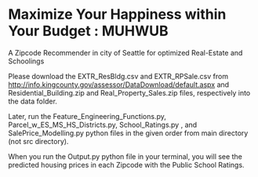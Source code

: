 # Maximize Your Happiness within Your Budget : MUHWUB
A Zipcode Recommender in city of Seattle for optimized Real-Estate and Schoolings

Please download the EXTR_ResBldg.csv and EXTR_RPSale.csv from http://info.kingcounty.gov/assessor/DataDownload/default.aspx
and Residential_Building.zip and Real_Property_Sales.zip files, respectively into the data folder.

Later, run the Feature_Engineering_Functions.py, Parcel_w_ES_MS_HS_Districts.py, School_Ratings.py , and SalePrice_Modelling.py python files in the given order from main directory (not src directory).

When you run the Output.py python file in your terminal, you will see the predicted housing prices in each Zipcode with the Public School Ratings.
